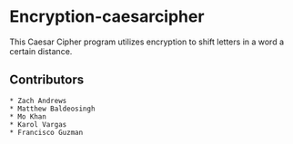 # Encryption-caesarcipher

This Caesar Cipher program utilizes encryption to shift letters in a word a certain distance.

## Contributors
    * Zach Andrews
    * Matthew Baldeosingh
    * Mo Khan
    * Karol Vargas
    * Francisco Guzman
